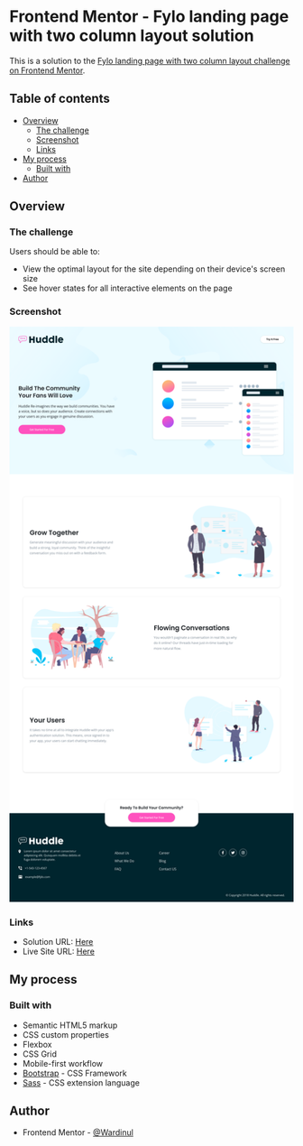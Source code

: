 # Frontend Mentor - Fylo landing page with two column layout solution

This is a solution to the [Fylo landing page with two column layout challenge on Frontend Mentor](https://www.frontendmentor.io/challenges/fylo-landing-page-with-two-column-layout-5ca5ef041e82137ec91a50f5). 

## Table of contents

- [Overview](#overview)
  - [The challenge](#the-challenge)
  - [Screenshot](#screenshot)
  - [Links](#links)
- [My process](#my-process)
  - [Built with](#built-with)
- [Author](#author)

## Overview

### The challenge

Users should be able to:

- View the optimal layout for the site depending on their device's screen size
- See hover states for all interactive elements on the page

### Screenshot

![](images/screenshot.png)

### Links

- Solution URL: [Here](https://github.com/Wardinul/Huddle-landing-page-with-altern-distating-feature-blocks)
- Live Site URL: [Here](https://wardinul.github.io/Huddle-landing-page-with-altern-distating-feature-blocks/dist/)

## My process

### Built with

- Semantic HTML5 markup
- CSS custom properties
- Flexbox
- CSS Grid
- Mobile-first workflow
- [Bootstrap](https://getbootstrap.com/) - CSS Framework
- [Sass](https://sass-lang.com/) - CSS extension language

## Author

- Frontend Mentor - [@Wardinul](https://www.frontendmentor.io/profile/Wardinul)

